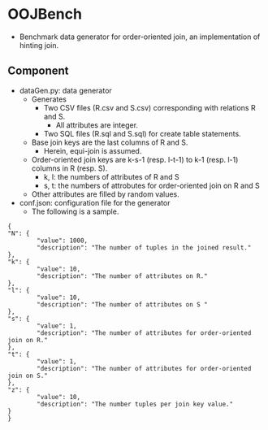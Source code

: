 # OOJBench

- Benchmark data generator for order-oriented join, an implementation of hinting join.


## Component
- dataGen.py: data generator
	- Generates
		- Two CSV files (R.csv and S.csv) corresponding with relations R and S.
			- All attributes are integer.
		- Two SQL files (R.sql and S.sql) for create table statements.
	- Base join keys are the last columns of R and S.
		- Herein, equi-join is assumed.
	- Order-oriented join keys are k-s-1 (resp. l-t-1) to k-1 (resp. l-1) columns in R (resp. S).
		- k, l: the numbers of attributes of R and S
		- s, t: the numbers of attrobutes for order-oriented join on R and S
	- Other attributes are filled by random values.
- conf.json: configuration file for the generator
	- The following is a sample.
```
{
"N": {
        "value": 1000,
        "description": "The number of tuples in the joined result."
},
"k": {
        "value": 10,
        "description": "The number of attributes on R."
},
"l": {
        "value": 10,
        "description": "The number of attributes on S "
},
"s": {
        "value": 1,
        "description": "The number of attributes for order-oriented join on R."
},
"t": {
        "value": 1,
        "description": "The number of attributes for order-oriented join on S."
},
"z": {
        "value": 10,
        "description": "The number tuples per join key value."
}
}
```
